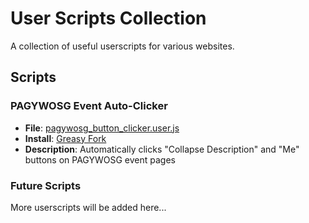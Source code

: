 # User Scripts Collection

A collection of useful userscripts for various websites.

## Scripts

### PAGYWOSG Event Auto-Clicker
- **File**: [pagywosg_button_clicker.user.js](pagywosg_button_clicker.user.js)
- **Install**: [Greasy Fork](https://greasyfork.org/en/scripts/550163-auto-click-event-details-buttons)
- **Description**: Automatically clicks "Collapse Description" and "Me" buttons on PAGYWOSG event pages

### Future Scripts
More userscripts will be added here...